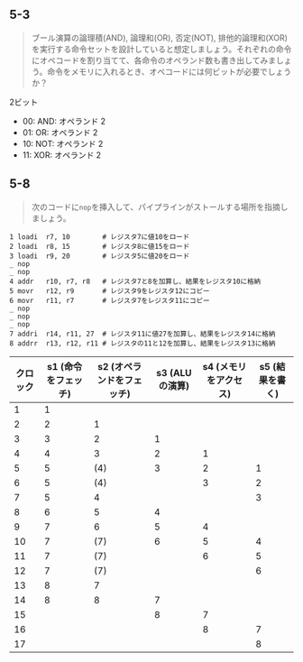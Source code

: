 ## 5-3
> ブール演算の論理積(AND), 論理和(OR), 否定(NOT), 排他的論理和(XOR)を実行する命令セットを設計していると想定しましょう。それぞれの命令にオペコードを割り当てて、各命令のオペランド数も書き出してみましょう。命令をメモリに入れるとき、オペコードには何ビットが必要でしょうか？

2ビット
- 00: AND: オペランド 2 
- 01: OR: オペランド 2
- 10: NOT: オペランド 2
- 11: XOR: オペランド 2


## 5-8
> 次のコードに`nop`を挿入して、パイプラインがストールする場所を指摘しましょう。

```
1 loadi  r7, 10        # レジスタ7に値10をロード
2 loadi  r8, 15        # レジスタ8に値15をロード
3 loadi  r9, 20        # レジスタ5に値20をロード
_ nop
_ nop
4 addr   r10, r7, r8   # レジスタ7と8を加算し、結果をレジスタ10に格納
5 movr   r12, r9       # レジスタ9をレジスタ12にコピー
6 movr   r11, r7       # レジスタ7をレジスタ11にコピー
_ nop
_ nop
_ nop
7 addri  r14, r11, 27  # レジスタ11に値27を加算し、結果をレジスタ14に格納
8 addrr  r13, r12, r11 # レジスタの11と12を加算し、結果をレジスタ13に格納
```


| クロック | s1 (命令をフェッチ) | s2 (オペランドをフェッチ) | s3 (ALUの演算) | s4 (メモリをアクセス) | s5 (結果を書く) | 
| -------- | ------------------- | ------------------------- | -------------- | --------------------- | --------------- | 
| 1        | 1                   |                           |                |                       |                 | 
| 2        | 2                   | 1                         |                |                       |                 | 
| 3        | 3                   | 2                         | 1              |                       |                 | 
| 4        | 4                   | 3                         | 2              | 1                     |                 | 
| 5        | 5                   | (4)                       | 3              | 2                     | 1               | 
| 6        | 5                   | (4)                       |                | 3                     | 2               | 
| 7        | 5                   | 4                         |                |                       | 3               | 
| 8        | 6                   | 5                         | 4              |                       |                 | 
| 9        | 7                   | 6                         | 5              | 4                     |                 | 
| 10       | 7                   | (7)                       | 6              | 5                     | 4               | 
| 11       | 7                   | (7)                       |                | 6                     | 5               | 
| 12       | 7                   | (7)                       |                |                       | 6               | 
| 13       | 8                   | 7                         |                |                       |                 | 
| 14       | 8                   | 8                         | 7              |                       |                 | 
| 15       |                     |                           | 8              | 7                     |                 | 
| 16       |                     |                           |                | 8                     | 7               | 
| 17       |                     |                           |                |                       | 8               | 